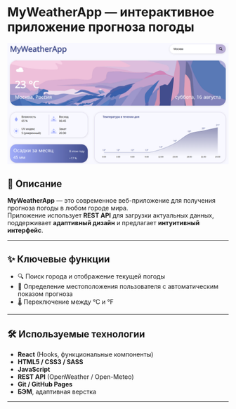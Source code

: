 # MyWeatherApp — интерактивное приложение прогноза погоды

![Скриншот приложения](./public/preview.png)

## 📖 Описание

**MyWeatherApp** — это современное веб-приложение для получения прогноза погоды в любом городе мира.  
Приложение использует **REST API** для загрузки актуальных данных, поддерживает **адаптивный дизайн** и предлагает **интуитивный интерфейс**.

---

## ✨ Ключевые функции

- 🔍 Поиск города и отображение текущей погоды
- 📍 Определение местоположения пользователя с автоматическим показом прогноза
- 🌡 Переключение между °C и °F

---

## 🛠 Используемые технологии

- **React** (Hooks, функциональные компоненты)
- **HTML5 / CSS3 / SASS**
- **JavaScript**
- **REST API** (OpenWeather / Open-Meteo)
- **Git / GitHub Pages**
- **БЭМ**, адаптивная верстка

---
